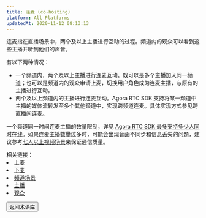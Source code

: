 ```yaml
---
title: 连麦 (co-hosting)
platform: All Platforms
updatedAt: 2020-11-12 08:13:13
---
```

连麦指在直播场景中，两个及以上主播进行互动的过程。频道内的观众可以看到这些主播并听到他们的声音。

有以下两种情况：

- 一个频道内，两个及以上主播进行连麦互动。既可以是多个主播加入同一频道；也可以是频道内的观众申请上麦，切换用户角色成为连麦主播，与原有的主播进行互动。
- 两个及以上频道内的主播进行连麦互动。Agora RTC SDK 支持将某一频道中主播的媒体流转发至多个其他频道中，实现跨频道连麦。具体实现方式参见跨直播间连麦。

一个频道同一时间连麦主播的数量限制，详见 [Agora RTC SDK 最多支持多少人同时在线](https://docs.agora.io/cn/faqs/capacity)。如果连麦主播数量过多时，可能会出现音画不同步和信息丢失的问题，建议参考[七人以上视频场景](https://docs.agora.io/cn/Interactive%20Broadcast/multi_user_video)来保证通信质量。

<div class="alert info">相关链接：
<li><a href="#become-host">上麦</a></li>
<li><a href="#become-audience">下麦</a></li>
<li><a href="#channel_prpofile">频道场景</a></li>
<li><a href="#host">主播</a></li>
<li><a href="#audience">观众</a></li>
</div>

<a href="./terms"><button>返回术语库</button></a>